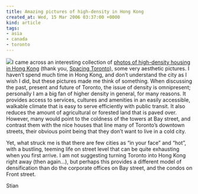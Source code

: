 ```yaml
---
title: Amazing pictures of high-density in Hong Kong
created_at: Wed, 15 Mar 2006 03:37:00 +0000
kind: article
tags:
- asia
- canada
- toronto
---
```


![](http://www.spaceandculture.org/wolf_hongkong.jpg)I came across an
interesting collection of [photos of high-density housing in Hong
Kong](http://www.photomichaelwolf.com/hongkongarchitecture) (thank you,
[Spacing Toronto](http://spacing.ca/wire/?p=616)), some very aesthetic
pictures. I haven’t spend much time in Hong Kong, and don’t understand
the city as I wish I did, but these pictures made me think of something.
When discussing the past, present and future of Toronto, the issue of
density is omnipresent; personally I am a big fan of higher density in
general, for many reasons. It provides access to services, cultures and
amenities in an easily accessible, walkable climate that is easy to
serve efficiently with public transit. It also reduces the amount of
agricultural or forested land that is paved over. However, many would
point to the coldness of the towers at Bay street, and contrast them
with the nice houses that line many of Toronto’s downtown streets, their
obvious point being that they don’t want to live in a cold city.

Yet, what struck me is that there are few cities as “in your face” and
“hot”, with a bustling, teeming life on street level that can be quite
exhausting when you first arrive. I am not suggesting turning Toronto
into Hong Kong right away (then again…), but perhaps this provides a
different model of densification than do the corporate offices on Bay
street, and the condos on Front street.

Stian
